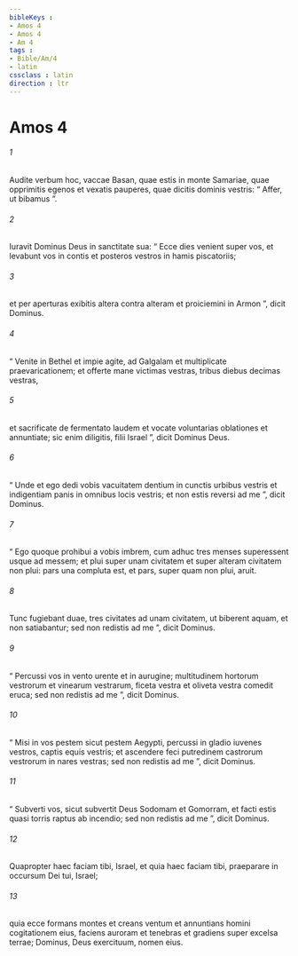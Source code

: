 ```yaml
---
bibleKeys : 
- Amos 4
- Amos 4
- Am 4
tags : 
- Bible/Am/4
- latin
cssclass : latin
direction : ltr
---
```


# Amos 4

###### 1
Audite verbum hoc, vaccae Basan, quae estis in monte Samariae, quae opprimitis egenos et vexatis pauperes, quae dicitis dominis vestris: “ Affer, ut bibamus ”.
###### 2
Iuravit Dominus Deus in sanctitate sua: “ Ecce dies venient super vos, et levabunt vos in contis et posteros vestros in hamis piscatoriis;
###### 3
et per aperturas exibitis altera contra alteram et proiciemini in Armon ”, dicit Dominus.
###### 4
“ Venite in Bethel et impie agite, ad Galgalam et multiplicate praevaricationem; et offerte mane victimas vestras, tribus diebus decimas vestras,
###### 5
et sacrificate de fermentato laudem et vocate voluntarias oblationes et annuntiate; sic enim diligitis, filii Israel ”, dicit Dominus Deus.
###### 6
“ Unde et ego dedi vobis vacuitatem dentium in cunctis urbibus vestris et indigentiam panis in omnibus locis vestris; et non estis reversi ad me ”, dicit Dominus.
###### 7
“ Ego quoque prohibui a vobis imbrem, cum adhuc tres menses superessent usque ad messem; et plui super unam civitatem et super alteram civitatem non plui: pars una compluta est, et pars, super quam non plui, aruit. 
###### 8
Tunc fugiebant duae, tres civitates ad unam civitatem, ut biberent aquam, et non satiabantur; sed non redistis ad me ”, dicit Dominus.
###### 9
“ Percussi vos in vento urente et in aurugine; multitudinem hortorum vestrorum et vinearum vestrarum, ficeta vestra et oliveta vestra comedit eruca; sed non redistis ad me ”, dicit Dominus.
###### 10
“ Misi in vos pestem sicut pestem Aegypti, percussi in gladio iuvenes vestros, captis equis vestris; et ascendere feci putredinem castrorum vestrorum in nares vestras; sed non redistis ad me ”, dicit Dominus.
###### 11
“ Subverti vos, sicut subvertit Deus Sodomam et Gomorram, et facti estis quasi torris raptus ab incendio; sed non redistis ad me ”, dicit Dominus.
###### 12
Quapropter haec faciam tibi, Israel, et quia haec faciam tibi, praeparare in occursum Dei tui, Israel;
###### 13
quia ecce formans montes et creans ventum et annuntians homini cogitationem eius, faciens auroram et tenebras et gradiens super excelsa terrae; Dominus, Deus exercituum, nomen eius.
